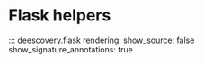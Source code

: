 # Flask helpers

::: deescovery.flask
    rendering:
      show_source: false
      show_signature_annotations: true
